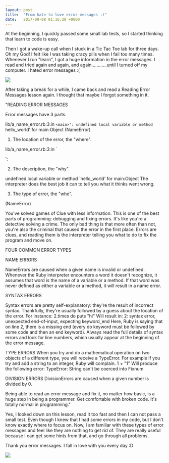 ```yaml
---
layout: post
title:  "From hate to love error messages :)"
date:   2017-09-08 01:16:28 +0000
---
```


At the beginning, I quickly passed some small lab tests, so I started thinking that learn to code is easy. 

Then I got a wake-up call when I stuck in a Tic Tac Toe lab for three days. Oh my God! I felt like I was taking crazy pills when I fail too many times. Whenever I run "learn", I got a huge information in the error messages. I read and tried again and again, and again............until I turned off my computer. I hated error messages :(

![](http://cdn-images-1.medium.com/max/1600/1*JC0kpz-kqreE1KLJH-kahg.jpeg)

After taking a break for a while, I came back and read a Reading Error Messages lesson again. I thought that maybe I forgot something in it. 

"READING ERROR MESSAGES

Error messages have 3 parts:

lib/a_name_error.rb:3:in `<main>': undefined local variable or method `hello_world' for main:Object (NameError)

 1) The location of the error, the "where".
 
lib/a_name_error.rb:3:in `<main>':

 2) The description, the "why".

undefined local variable or method `hello_world' for main:Object
The interpreter does the best job it can to tell you what it thinks went wrong.

3) The type of error, the "who".

(NameError)


You've solved games of Clue with less information. This is one of the best parts of programming: debugging and fixing errors. It's like you're a detective solving a crime. The only bad thing is that more often than not, you're also the criminal that caused the error in the first place.
Errors are clues, and reading them is the interpreter telling you what to do to fix the program and move on.

FOUR COMMON ERROR TYPES

NAME ERRORS

NameErrors are caused when a given name is invalid or undefined. Whenever the Ruby interpreter encounters a word it doesn't recognize, it assumes that word is the name of a variable or a method. If that word was never defined as either a variable or a method, it will result in a name error.

SYNTAX ERRORS

Syntax errors are pretty self-explanatory: they're the result of incorrect syntax. Thankfully, they're usually followed by a guess about the location of the error. For instance:
2.times do
  puts "hi"
Will result in:
2: syntax error, unexpected end-of-input, expecting keyword_end
Here, Ruby is saying that on line 2, there is a missing end (every do keyword must be followed by some code and then an end keyword). Always read the full details of syntax errors and look for line numbers, which usually appear at the beginning of the error message.

TYPE ERRORS
When you try and do a mathematical operation on two objects of a different type, you will receive a TypeError. For example if you try and add a string to an integer, Ruby will complain.
1 + "1"
Will produce the following error:
TypeError: String can't be coerced into Fixnum

DIVISION ERRORS
DivisionErrors are caused when a given number is divided by 0.

 Being able to read an error message and fix it, no matter how basic, is a huge step in being a programmer. Get comfortable with broken code. It's totally normal in programming."
 
 
 
 Yes, I looked down on this lesson, read it too fast and then I can not pass a small test. Even though I knew that I had some errors in my code, but I don't know exactly where to focus on. Now, I am familiar with these types of error messages and feel like they are nothing to get rid of. They are really useful because I can get some hints from that, and go through all problems. 
 
 
 Thank you error messages. I fall in love with you every day :D
 
 ![](http://cocolinobr.files.wordpress.com/2012/10/children-love-photo-102.jpg)
 
 




